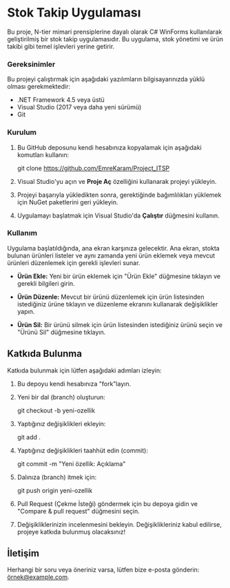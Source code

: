 # Stok Takip Uygulaması

Bu proje, N-tier mimari prensiplerine dayalı olarak C# WinForms kullanılarak geliştirilmiş bir stok takip uygulamasıdır. Bu uygulama, stok yönetimi ve ürün takibi gibi temel işlevleri yerine getirir.

### Gereksinimler

Bu projeyi çalıştırmak için aşağıdaki yazılımların bilgisayarınızda yüklü olması gerekmektedir:

- .NET Framework 4.5 veya üstü
- Visual Studio (2017 veya daha yeni sürümü)
- Git

### Kurulum

1. Bu GitHub deposunu kendi hesabınıza kopyalamak için aşağıdaki komutları kullanın:

   git clone https://github.com/EmreKaram/Project_ITSP

2. Visual Studio'yu açın ve **Proje Aç** özelliğini kullanarak projeyi yükleyin.

3. Projeyi başarıyla yükledikten sonra, gerektiğinde bağımlılıkları yüklemek için NuGet paketlerini geri yükleyin.

4. Uygulamayı başlatmak için Visual Studio'da **Çalıştır** düğmesini kullanın.

### Kullanım

Uygulama başlatıldığında, ana ekran karşınıza gelecektir. Ana ekran, stokta bulunan ürünleri listeler ve aynı zamanda yeni ürün eklemek veya mevcut ürünleri düzenlemek için gerekli işlevleri sunar.

- **Ürün Ekle:** Yeni bir ürün eklemek için "Ürün Ekle" düğmesine tıklayın ve gerekli bilgileri girin.

- **Ürün Düzenle:** Mevcut bir ürünü düzenlemek için ürün listesinden istediğiniz ürüne tıklayın ve düzenleme ekranını kullanarak değişiklikler yapın.

- **Ürün Sil:** Bir ürünü silmek için ürün listesinden istediğiniz ürünü seçin ve "Ürünü Sil" düğmesine tıklayın.
## Katkıda Bulunma

Katkıda bulunmak için lütfen aşağıdaki adımları izleyin:

1. Bu depoyu kendi hesabınıza "fork"layın.

2. Yeni bir dal (branch) oluşturun:

   git checkout -b yeni-ozellik

3. Yaptığınız değişiklikleri ekleyin:

   git add .

4. Yaptığınız değişiklikleri taahhüt edin (commit):

   git commit -m "Yeni özellik: Açıklama"

5. Dalınıza (branch) itmek için:

   git push origin yeni-ozellik

6. Pull Request (Çekme İsteği) göndermek için bu depoya gidin ve "Compare & pull request" düğmesini seçin.

7. Değişikliklerinizin incelenmesini bekleyin. Değişiklikleriniz kabul edilirse, projeye katkıda bulunmuş olacaksınız!

## İletişim

Herhangi bir soru veya öneriniz varsa, lütfen bize e-posta gönderin: örnek@example.com.
